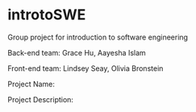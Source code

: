 # introtoSWE
Group project for introduction to software engineering 

Back-end team:
Grace Hu, Aayesha Islam

Front-end team:
Lindsey Seay, Olivia Bronstein

Project Name:

Project Description:
